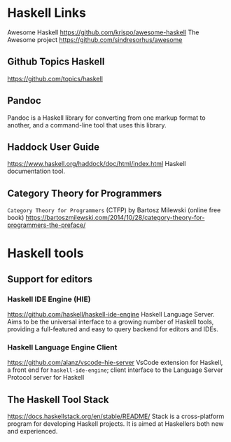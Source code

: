 # Haskell Links


Awesome Haskell
https://github.com/krispo/awesome-haskell
The Awesome project
https://github.com/sindresorhus/awesome


## Github Topics Haskell
https://github.com/topics/haskell

## Pandoc
Pandoc is a Haskell library for converting from one markup format to another, and a command-line tool that uses this library.

## Haddock User Guide
https://www.haskell.org/haddock/doc/html/index.html
Haskell documentation tool.


## Category Theory for Programmers
`Category Theory for Programmers` (CTFP) by Bartosz Milewski (online free book)
https://bartoszmilewski.com/2014/10/28/category-theory-for-programmers-the-preface/


# Haskell tools

## Support for editors

### Haskell IDE Engine (HIE)
https://github.com/haskell/haskell-ide-engine
Haskell Language Server. Aims to be the universal interface to a growing number of Haskell tools, providing a full-featured and easy to query backend for editors and IDEs.

### Haskell Language Engine Client
https://github.com/alanz/vscode-hie-server
VsCode extension for Haskell, a front end for `haskell-ide-engine`;
client interface to the Language Server Protocol server for Haskell

## The Haskell Tool Stack
https://docs.haskellstack.org/en/stable/README/
Stack is a cross-platform program for developing Haskell projects. It is aimed at Haskellers both new and experienced.
